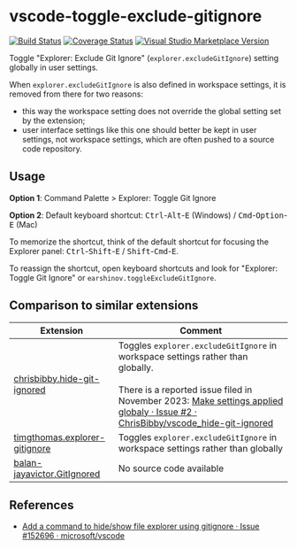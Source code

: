 # vscode-toggle-exclude-gitignore

[![Build Status](https://github.com/earshinov/vscode-toggle-exclude-gitignore/actions/workflows/main.yml/badge.svg?branch=master)](https://github.com/earshinov/vscode-toggle-exclude-gitignore)
[![Coverage Status](https://coveralls.io/repos/github/earshinov/vscode-toggle-exclude-gitignore/badge.svg?branch=master)](https://coveralls.io/github/earshinov/vscode-toggle-exclude-gitignore?branch=master)
[![Visual Studio Marketplace Version](https://img.shields.io/visual-studio-marketplace/v/earshinov.vscode-toggle-exclude-gitignore)](https://marketplace.visualstudio.com/items?itemName=earshinov.vscode-toggle-exclude-gitignore)

Toggle "Explorer: Exclude Git Ignore" (`explorer.excludeGitIgnore`) setting globally in user settings.

When `explorer.excludeGitIgnore` is also defined in workspace settings, it is removed from there for two reasons:

- this way the workspace setting does not override the global setting set by the extension;
- user interface settings like this one should better be kept in user settings, not workspace settings, which are often pushed to a source code repository.

## Usage

**Option 1**: Command Palette > Explorer: Toggle Git Ignore

**Option 2**: Default keyboard shortcut: <kbd>Ctrl</kbd>-<kbd>Alt</kbd>-<kbd>E</kbd> (Windows) / <kbd>Cmd</kbd>-<kbd>Option</kbd>-<kbd>E</kbd> (Mac)

To memorize the shortcut, think of the default shortcut for focusing the Explorer panel: <kbd>Ctrl</kbd>-<kbd>Shift</kbd>-<kbd>E</kbd> / <kbd>Shift</kbd>-<kbd>Cmd</kbd>-<kbd>E</kbd>.

To reassign the shortcut, open keyboard shortcuts and look for "Explorer: Toggle Git Ignore" or `earshinov.toggleExcludeGitIgnore`.

## Comparison to similar extensions

| Extension                                                                                                          | Comment                                                                                                                                                                                                                                                                                  |
| ------------------------------------------------------------------------------------------------------------------ | ---------------------------------------------------------------------------------------------------------------------------------------------------------------------------------------------------------------------------------------------------------------------------------------- |
| [chrisbibby.hide-git-ignored](https://marketplace.visualstudio.com/items?itemName=chrisbibby.hide-git-ignored)     | Toggles `explorer.excludeGitIgnore` in workspace settings rather than globally.<br><br>There is a reported issue filed in November 2023: [Make settings applied globaly · Issue #2 · ChrisBibby/vscode_hide-git-ignored](https://github.com/ChrisBibby/vscode_hide-git-ignored/issues/2) |
| [timgthomas.explorer-gitignore](https://marketplace.visualstudio.com/items?itemName=timgthomas.explorer-gitignore) | Toggles `explorer.excludeGitIgnore` in workspace settings rather than globally                                                                                                                                                                                                           |
| [balan-jayavictor.GitIgnored](https://marketplace.visualstudio.com/items?itemName=balan-jayavictor.GitIgnored)     | No source code available                                                                                                                                                                                                                                                                 |

## References

- [Add a command to hide/show file explorer using gitignore · Issue #152696 · microsoft/vscode](https://github.com/microsoft/vscode/issues/152696)
